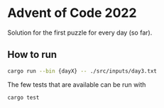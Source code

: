# Advent of Code 2022

Solution for the first puzzle for every day (so far).

## How to run

```bash
cargo run --bin {dayX} -- ./src/inputs/day3.txt
```

The few tests that are available can be run with

```bash
cargo test
```